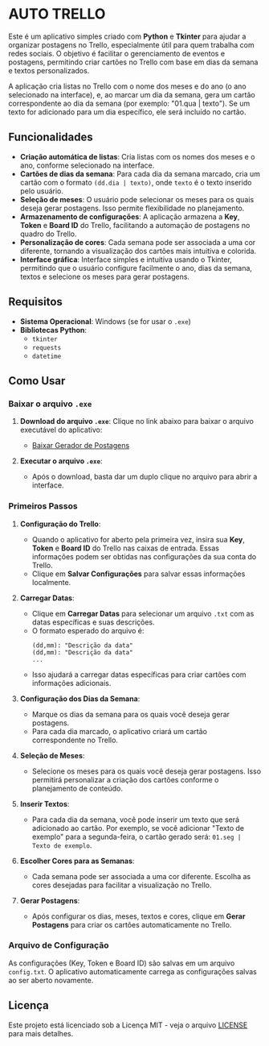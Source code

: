 # AUTO TRELLO

Este é um aplicativo simples criado com **Python** e **Tkinter** para ajudar a organizar postagens no Trello, especialmente útil para quem trabalha com redes sociais. O objetivo é facilitar o gerenciamento de eventos e postagens, permitindo criar cartões no Trello com base em dias da semana e textos personalizados.

A aplicação cria listas no Trello com o nome dos meses e do ano (o ano selecionado na interface), e, ao marcar um dia da semana, gera um cartão correspondente ao dia da semana (por exemplo: "01.qua | texto"). Se um texto for adicionado para um dia específico, ele será incluído no cartão.

## Funcionalidades

- **Criação automática de listas**: Cria listas com os nomes dos meses e o ano, conforme selecionado na interface.
- **Cartões de dias da semana**: Para cada dia da semana marcado, cria um cartão com o formato `(dd.dia | texto)`, onde `texto` é o texto inserido pelo usuário.
- **Seleção de meses**: O usuário pode selecionar os meses para os quais deseja gerar postagens. Isso permite flexibilidade no planejamento.
- **Armazenamento de configurações**: A aplicação armazena a **Key**, **Token** e **Board ID** do Trello, facilitando a automação de postagens no quadro do Trello.
- **Personalização de cores**: Cada semana pode ser associada a uma cor diferente, tornando a visualização dos cartões mais intuitiva e colorida.
- **Interface gráfica**: Interface simples e intuitiva usando o Tkinter, permitindo que o usuário configure facilmente o ano, dias da semana, textos e selecione os meses para gerar postagens.

## Requisitos

- **Sistema Operacional**: Windows (se for usar o `.exe`)
- **Bibliotecas Python**:
  - `tkinter`
  - `requests`
  - `datetime`

## Como Usar

### Baixar o arquivo `.exe`

1. **Download do arquivo `.exe`**: Clique no link abaixo para baixar o arquivo executável do aplicativo:
   - [Baixar Gerador de Postagens](https://github.com/Deic1da/AUTO-TRELLO--ANO/releases/tag/1.0)

2. **Executar o arquivo `.exe`**:
   - Após o download, basta dar um duplo clique no arquivo para abrir a interface.

### Primeiros Passos

1. **Configuração do Trello**:
   - Quando o aplicativo for aberto pela primeira vez, insira sua **Key**, **Token** e **Board ID** do Trello nas caixas de entrada. Essas informações podem ser obtidas nas configurações da sua conta do Trello.
   - Clique em **Salvar Configurações** para salvar essas informações localmente.

2. **Carregar Datas**:
   - Clique em **Carregar Datas** para selecionar um arquivo `.txt` com as datas específicas e suas descrições.
   - O formato esperado do arquivo é:
     ```
     (dd,mm): "Descrição da data"
     (dd,mm): "Descrição da data"
     ...
     ```
   - Isso ajudará a carregar datas específicas para criar cartões com informações adicionais.

3. **Configuração dos Dias da Semana**:
   - Marque os dias da semana para os quais você deseja gerar postagens.
   - Para cada dia marcado, o aplicativo criará um cartão correspondente no Trello.

4. **Seleção de Meses**:
   - Selecione os meses para os quais você deseja gerar postagens. Isso permitirá personalizar a criação dos cartões conforme o planejamento de conteúdo.

5. **Inserir Textos**:
   - Para cada dia da semana, você pode inserir um texto que será adicionado ao cartão. Por exemplo, se você adicionar "Texto de exemplo" para a segunda-feira, o cartão gerado será: `01.seg | Texto de exemplo`.

6. **Escolher Cores para as Semanas**:
   - Cada semana pode ser associada a uma cor diferente. Escolha as cores desejadas para facilitar a visualização no Trello.
   
7. **Gerar Postagens**:
   - Após configurar os dias, meses, textos e cores, clique em **Gerar Postagens** para criar os cartões automaticamente no Trello.

### Arquivo de Configuração

As configurações (Key, Token e Board ID) são salvas em um arquivo `config.txt`. O aplicativo automaticamente carrega as configurações salvas ao ser aberto novamente.

## Licença

Este projeto está licenciado sob a Licença MIT - veja o arquivo [LICENSE](LICENSE) para mais detalhes.
